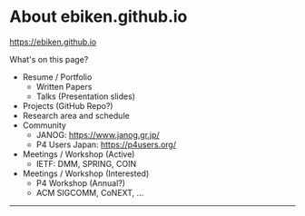 # About ebiken.github.io

https://ebiken.github.io

What's on this page?

- Resume / Portfolio
  - Written Papers
  - Talks (Presentation slides)
- Projects (GitHub Repo?)
- Research area and schedule
- Community
  - JANOG: https://www.janog.gr.jp/
  - P4 Users Japan: https://p4users.org/
- Meetings / Workshop (Active)
  - IETF: DMM, SPRING, COIN
- Meetings / Workshop (Interested)
  - P4 Workshop (Annual?)
  - ACM SIGCOMM, CoNEXT, ...

---
